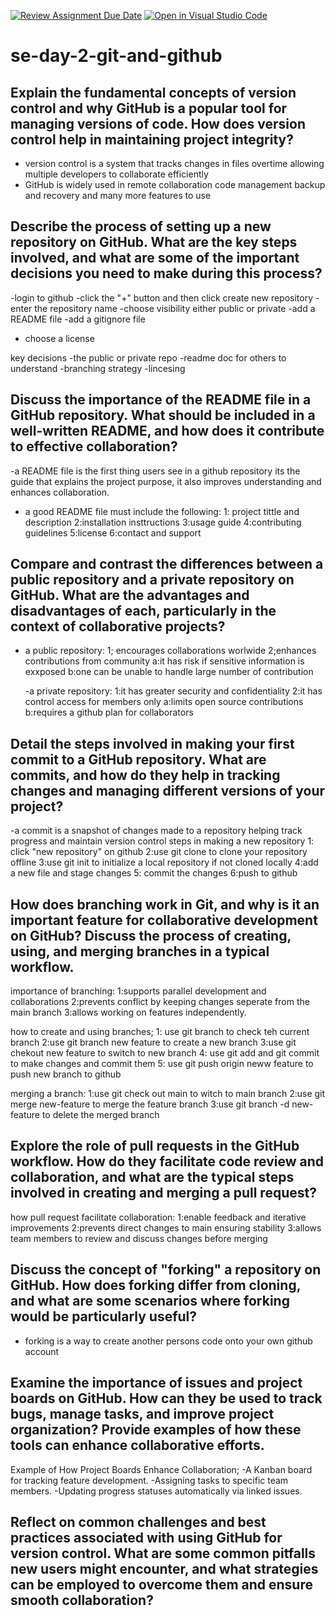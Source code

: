 [![Review Assignment Due Date](https://classroom.github.com/assets/deadline-readme-button-22041afd0340ce965d47ae6ef1cefeee28c7c493a6346c4f15d667ab976d596c.svg)](https://classroom.github.com/a/8wgCKhpZ)
[![Open in Visual Studio Code](https://classroom.github.com/assets/open-in-vscode-2e0aaae1b6195c2367325f4f02e2d04e9abb55f0b24a779b69b11b9e10269abc.svg)](https://classroom.github.com/online_ide?assignment_repo_id=18501477&assignment_repo_type=AssignmentRepo)
# se-day-2-git-and-github
## Explain the fundamental concepts of version control and why GitHub is a popular tool for managing versions of code. How does version control help in maintaining project integrity?
- version control is a system that tracks changes in files overtime allowing multiple developers to collaborate efficiently
- GitHub is widely used in remote collaboration code management backup and recovery and many more features to use
## Describe the process of setting up a new repository on GitHub. What are the key steps involved, and what are some of the important decisions you need to make during this process?
-login to github
-click the "+" button and then click create new repository
-enter the repository name
-choose visibility either public or private
-add a README file 
-add a gitignore file 
- choose a license

key decisions 
-the public or private repo
-readme doc for others to understand
-branching strategy
-lincesing
## Discuss the importance of the README file in a GitHub repository. What should be included in a well-written README, and how does it contribute to effective collaboration?
-a README file is the first thing users see in a github repository its the guide that explains the project purpose, it also improves understanding and enhances collaboration.
- a good README file must include the following:
  1: project tittle and description
  2:installation insttructions
  3:usage guide
  4:contributing guidelines
  5:license
  6:contact and support
## Compare and contrast the differences between a public repository and a private repository on GitHub. What are the advantages and disadvantages of each, particularly in the context of collaborative projects?
- a public repository:
  1; encourages collaborations worlwide
  2;enhances contributions from community
  a:it has risk if sensitive information is exxposed
  b:one can be unable to handle large number of contribution

  -a private repository:
  1:it has greater security and confidentiality
  2:it has control access for members only
  a:limits open source contributions
  b:requires a github plan for collaborators
## Detail the steps involved in making your first commit to a GitHub repository. What are commits, and how do they help in tracking changes and managing different versions of your project?
-a commit is a snapshot of changes made to a repository helping track progress and maintain version control
steps in making a new repository
1: click "new repository" on github
2:use git clone to clone your repository offline
3:use git init to initialize a local repository if not cloned locally
4:add a new file and stage changes
5: commit the changes
6:push to github
## How does branching work in Git, and why is it an important feature for collaborative development on GitHub? Discuss the process of creating, using, and merging branches in a typical workflow.
importance of branching:
1:supports parallel development and collaborations
2:prevents conflict by keeping changes seperate from the main branch
3:allows working on features independently.

how to create and using branches;
1: use git branch to check teh current branch
2:use git branch new feature to create a new branch
3:use git chekout new feature to switch to new branch
4: use git add and git commit to make changes and commit them
5: use git push origin neww feature to push new branch to github

merging a branch:
1:use git check out main to witch to main branch
2:use git merge new-feature to merge the feature branch
3:use git branch -d new-feature to delete the merged branch
## Explore the role of pull requests in the GitHub workflow. How do they facilitate code review and collaboration, and what are the typical steps involved in creating and merging a pull request?
how pull request facilitate collaboration:
1:enable feedback and iterative improvements
2:prevents direct changes to main ensuring stability
3:allows team members to review and discuss changes before merging
## Discuss the concept of "forking" a repository on GitHub. How does forking differ from cloning, and what are some scenarios where forking would be particularly useful?
- forking is a way to create another persons code onto your own github account
## Examine the importance of issues and project boards on GitHub. How can they be used to track bugs, manage tasks, and improve project organization? Provide examples of how these tools can enhance collaborative efforts.
Example of How Project Boards Enhance Collaboration;
-A Kanban board for tracking feature development.
-Assigning tasks to specific team members.
-Updating progress statuses automatically via linked issues.
## Reflect on common challenges and best practices associated with using GitHub for version control. What are some common pitfalls new users might encounter, and what strategies can be employed to overcome them and ensure smooth collaboration?
